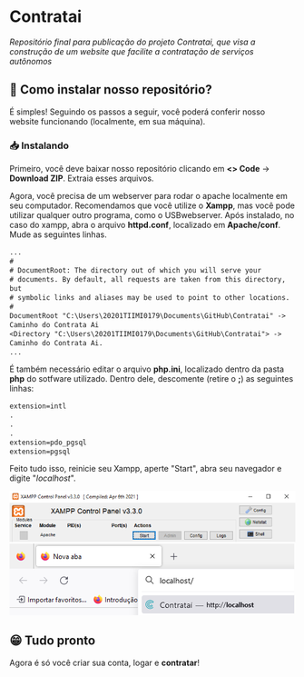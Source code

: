# Contratai
 *Repositório final para publicação do projeto Contratai, que visa a construção de um website que facilite a contratação de serviços autônomos*
 
## 🤔 Como instalar nosso repositório? 

É simples! Seguindo os passos a seguir, você poderá conferir nosso website funcionando (localmente, em sua máquina). 

### 📥 Instalando

Primeiro, você deve baixar nosso repositório clicando em **<> Code** -> **Download ZIP**. Extraia esses arquivos. <br>

Agora, você precisa de um webserver para rodar o apache localmente em seu computador. Recomendamos que você utilize o **Xampp**, mas você pode utilizar qualquer outro programa, como o USBwebserver. Após instalado, no caso do xampp, abra o arquivo **httpd.conf**, localizado em **Apache/conf**. Mude as seguintes linhas. <br>

    ...
    #
    # DocumentRoot: The directory out of which you will serve your
    # documents. By default, all requests are taken from this directory, but
    # symbolic links and aliases may be used to point to other locations.
    #
    DocumentRoot "C:\Users\20201TIIMI0179\Documents\GitHub\Contratai" -> Caminho do Contrata Ai
    <Directory "C:\Users\20201TIIMI0179\Documents\GitHub\Contratai"> -> Caminho do Contrata Ai. 
    ...
É também necessário editar o arquivo **php.ini**, localizado dentro da pasta **php** do sotfware utilizado. Dentro dele, descomente (retire o **;**) as seguintes linhas:

    extension=intl
    .
    .
    .
    extension=pdo_pgsql
    extension=pgsql

Feito tudo isso, reinicie seu Xampp, aperte "Start", abra seu navegador e digite "_localhost_". <br>

![Print do Xampp](images/readme/printXampp.png) <br>
![Print do Navegador](images/readme/printNavegador.png)

## 😁 Tudo pronto

Agora é só você criar sua conta, logar e **contratar**!
